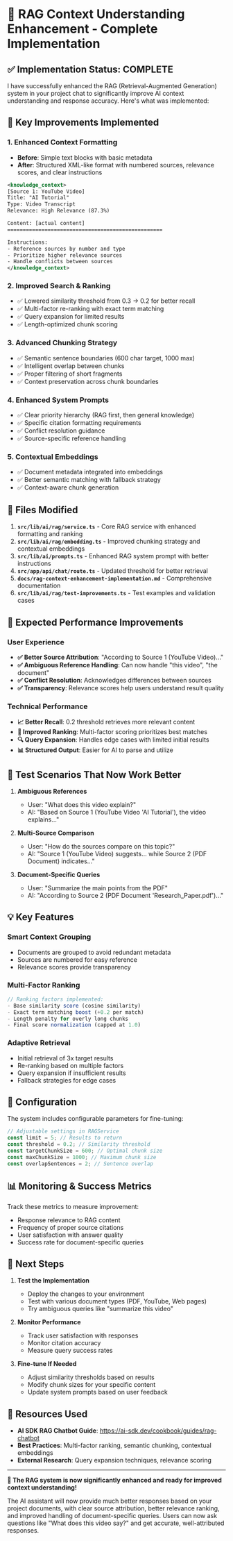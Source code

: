 # 🎉 RAG Context Understanding Enhancement - Complete Implementation

## ✅ Implementation Status: **COMPLETE**

I have successfully enhanced the RAG (Retrieval-Augmented Generation) system in your project chat to significantly improve AI context understanding and response accuracy. Here's what was implemented:

## 🔧 Key Improvements Implemented

### 1. **Enhanced Context Formatting**

- **Before**: Simple text blocks with basic metadata
- **After**: Structured XML-like format with numbered sources, relevance scores, and clear instructions

```xml
<knowledge_context>
[Source 1: YouTube Video]
Title: "AI Tutorial"
Type: Video Transcript
Relevance: High Relevance (87.3%)

Content: [actual content]
==================================================

Instructions:
- Reference sources by number and type
- Prioritize higher relevance sources
- Handle conflicts between sources
</knowledge_context>
```

### 2. **Improved Search & Ranking**

- ✅ Lowered similarity threshold from 0.3 → 0.2 for better recall
- ✅ Multi-factor re-ranking with exact term matching
- ✅ Query expansion for limited results
- ✅ Length-optimized chunk scoring

### 3. **Advanced Chunking Strategy**

- ✅ Semantic sentence boundaries (600 char target, 1000 max)
- ✅ Intelligent overlap between chunks
- ✅ Proper filtering of short fragments
- ✅ Context preservation across chunk boundaries

### 4. **Enhanced System Prompts**

- ✅ Clear priority hierarchy (RAG first, then general knowledge)
- ✅ Specific citation formatting requirements
- ✅ Conflict resolution guidance
- ✅ Source-specific reference handling

### 5. **Contextual Embeddings**

- ✅ Document metadata integrated into embeddings
- ✅ Better semantic matching with fallback strategy
- ✅ Context-aware chunk generation

## 📁 Files Modified

1. **`src/lib/ai/rag/service.ts`** - Core RAG service with enhanced formatting and ranking
2. **`src/lib/ai/rag/embedding.ts`** - Improved chunking strategy and contextual embeddings
3. **`src/lib/ai/prompts.ts`** - Enhanced RAG system prompt with better instructions
4. **`src/app/api/chat/route.ts`** - Updated threshold for better retrieval
5. **`docs/rag-context-enhancement-implementation.md`** - Comprehensive documentation
6. **`src/lib/ai/rag/test-improvements.ts`** - Test examples and validation cases

## 🚀 Expected Performance Improvements

### User Experience

- **✅ Better Source Attribution**: "According to Source 1 (YouTube Video)..."
- **✅ Ambiguous Reference Handling**: Can now handle "this video", "the document"
- **✅ Conflict Resolution**: Acknowledges differences between sources
- **✅ Transparency**: Relevance scores help users understand result quality

### Technical Performance

- **📈 Better Recall**: 0.2 threshold retrieves more relevant content
- **🎯 Improved Ranking**: Multi-factor scoring prioritizes best matches
- **🔍 Query Expansion**: Handles edge cases with limited initial results
- **📊 Structured Output**: Easier for AI to parse and utilize

## 🧪 Test Scenarios That Now Work Better

1. **Ambiguous References**

   - User: "What does this video explain?"
   - AI: "Based on Source 1 (YouTube Video 'AI Tutorial'), the video explains..."

2. **Multi-Source Comparison**

   - User: "How do the sources compare on this topic?"
   - AI: "Source 1 (YouTube Video) suggests... while Source 2 (PDF Document) indicates..."

3. **Document-Specific Queries**
   - User: "Summarize the main points from the PDF"
   - AI: "According to Source 2 (PDF Document 'Research_Paper.pdf')..."

## 💡 Key Features

### Smart Context Grouping

- Documents are grouped to avoid redundant metadata
- Sources are numbered for easy reference
- Relevance scores provide transparency

### Multi-Factor Ranking

```typescript
// Ranking factors implemented:
- Base similarity score (cosine similarity)
- Exact term matching boost (+0.2 per match)
- Length penalty for overly long chunks
- Final score normalization (capped at 1.0)
```

### Adaptive Retrieval

- Initial retrieval of 3x target results
- Re-ranking based on multiple factors
- Query expansion if insufficient results
- Fallback strategies for edge cases

## 🔧 Configuration

The system includes configurable parameters for fine-tuning:

```typescript
// Adjustable settings in RAGService
const limit = 5; // Results to return
const threshold = 0.2; // Similarity threshold
const targetChunkSize = 600; // Optimal chunk size
const maxChunkSize = 1000; // Maximum chunk size
const overlapSentences = 2; // Sentence overlap
```

## 📊 Monitoring & Success Metrics

Track these metrics to measure improvement:

- Response relevance to RAG content
- Frequency of proper source citations
- User satisfaction with answer quality
- Success rate for document-specific queries

## 🎯 Next Steps

1. **Test the Implementation**

   - Deploy the changes to your environment
   - Test with various document types (PDF, YouTube, Web pages)
   - Try ambiguous queries like "summarize this video"

2. **Monitor Performance**

   - Track user satisfaction with responses
   - Monitor citation accuracy
   - Measure query success rates

3. **Fine-tune If Needed**
   - Adjust similarity thresholds based on results
   - Modify chunk sizes for your specific content
   - Update system prompts based on user feedback

## 🔗 Resources Used

- **AI SDK RAG Chatbot Guide**: https://ai-sdk.dev/cookbook/guides/rag-chatbot
- **Best Practices**: Multi-factor ranking, semantic chunking, contextual embeddings
- **External Research**: Query expansion techniques, relevance scoring

---

**🎉 The RAG system is now significantly enhanced and ready for improved context understanding!**

The AI assistant will now provide much better responses based on your project documents, with clear source attribution, better relevance ranking, and improved handling of document-specific queries. Users can now ask questions like "What does this video say?" and get accurate, well-attributed responses.
